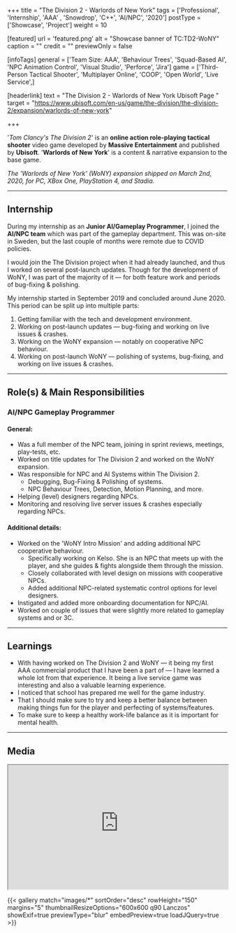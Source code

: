 +++
title = "The Division 2 - Warlords of New York"
tags = ['Professional', 'Internship', 'AAA' , 'Snowdrop', 'C++', 'AI/NPC', '2020']
postType = ['Showcase', 'Project']
weight = 10

[featured]
  url = 'featured.png'
  alt = "Showcase banner of TC:TD2-WoNY"
  caption = ""
  credit = ""
  previewOnly = false

[infoTags]
  general = ['Team Size: AAA', 'Behaviour Trees', 'Squad-Based AI', 'NPC Animation Control', 'Visual Studio', 'Perforce', 'Jira']
  game = ['Third-Person Tactical Shooter', 'Multiplayer Online', 'COOP', 'Open World', 'Live Service',]

[headerlink]
  text = "The Division 2 - Warlords of New York Ubisoft Page "
  target = "https://www.ubisoft.com/en-us/game/the-division/the-division-2/expansion/warlords-of-new-york"

+++

'*Tom Clancy's The Division 2*' is an **online action role-playing tactical shooter** video game developed by **Massive Entertainment** and published by **Ubisoft**. '**Warlords of New York**' is a content & narrative expansion to the base game.
<!--more-->
*The 'Warlords of New York' (WoNY) expansion shipped on March 2nd, 2020, for PC, XBox One, PlayStation 4, and Stadia.*

---

## Internship
During my internship as an **Junior AI/Gameplay Programmer**, I joined the **AI/NPC team** which was part of the gameplay department. This was on-site in Sweden, but the last couple of months were remote due to COVID policies.

I would join the The Division project when it had already launched, and thus I worked on several post-launch updates. Though for the development of WoNY, I was part of the majority of it — for both feature work and periods of bug-fixing & polishing.

My internship started in September 2019 and concluded around June 2020. This period can be split up into multiple parts:
<br>
1. Getting familiar with the tech and development environment.
2. Working on post-launch updates — bug-fixing and working on live issues & crashes.
3. Working on the WoNY expansion — notably on cooperative NPC behaviour.
4. Working on post-launch WoNY — polishing of systems, bug-fixing, and working on live issues & crashes.

---

## Role(s) & Main Responsibilities
### AI/NPC Gameplay Programmer
#### General:
  - Was a full member of the NPC team, joining in sprint reviews, meetings, play-tests, etc.
  - Worked on title updates for The Division 2 and worked on the WoNY expansion.
  - Was responsible for NPC and AI Systems within The Division 2.
    - Debugging, Bug-Fixing & Polishing of systems.
    - NPC Behaviour Trees, Detection, Motion Planning, and more.
  - Helping (level) designers regarding NPCs.
  - Monitoring and resolving live server issues & crashes especially regarding NPCs.

#### Additional details:
- Worked on the 'WoNY Intro Mission' and adding additional NPC cooperative behaviour.
  - Specifically working on Kelso. She is an NPC that meets up with the player, and she guides & fights alongside them through the mission.
  - Closely collaborated with level design on missions with cooperative NPCs.
  - Added additional NPC-related systematic control options for level designers.
- Instigated and added more onboarding documentation for NPC/AI.
- Worked on couple of issues that were slightly more related to gameplay systems and or 3C.

---

## Learnings
- With having worked on The Division 2 and WoNY — it being my first AAA commercial product that I have been a part of — I have learned a whole lot from that experience. It being a live service game was interesting and also a valuable learning experience.
- I noticed that school has prepared me well for the game industry.
- That I should make sure to try and keep a better balance between making things fun for the player and perfecting of systems/features.
- To make sure to keep a healthy work-life balance as it is important for mental health.

---

## Media 

<iframe width="100%" style="aspect-ratio: 16/9;" src="https://www.youtube-nocookie.com/embed/CPtkU789LYc?rel=0&modestbranding=1&%22" frameborder="1" allow="accelerometer; autoplay; encrypted-media; gyroscope; picture-in-picture" allowfullscreen></iframe>

{{< gallery match="images/*" sortOrder="desc" rowHeight="150" margins="5" thumbnailResizeOptions="600x600 q90 Lanczos" showExif=true previewType="blur" embedPreview=true loadJQuery=true >}}

